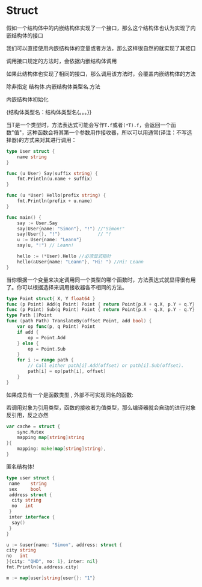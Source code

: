 # Struct

假如一个结构体中的内嵌结构体实现了一个接口，那么这个结构体也认为实现了内嵌结构体的接口

我们可以直接使用内嵌结构体的变量或者方法，那么这样很自然的就实现了其接口

调用接口规定的方法时，会依据内嵌结构体调用

如果此结构体也实现了相同的接口，那么调用该方法时，会覆盖内嵌结构体的方法

除非指定 结构体.内嵌结构体类型名.方法



内嵌结构体初始化

{结构体类型名：结构体类型名{。。。}}



当T是一个类型时，方法表达式可能会写作`T.f`或者`(*T).f`，会返回一个函数"值"，这种函数会将其第一个参数用作接收器，所以可以用通常(译注：不写选择器)的方式来对其进行调用：

```go
type User struct {
	name string
}

func (u User) Say(suffix string) {
	fmt.Println(u.name + suffix)
}

func (u *User) Hello(prefix string) {
	fmt.Println(prefix + u.name)
}

func main() {
	say := User.Say
	say(User{name: "Simon"}, "!") //"Simon!"
	say(User{}, "!")              // "!
	u := User{name: "Leann"}
	say(u, "!") // Leann!

	hello := (*User).Hello //必须显式指针
	hello(&User{name: "Leann"}, "Hi! ") //Hi! Leann
}
```



当你根据一个变量来决定调用同一个类型的哪个函数时，方法表达式就显得很有用了。你可以根据选择来调用接收器各不相同的方法。

```go
type Point struct{ X, Y float64 }
func (p Point) Add(q Point) Point { return Point{p.X + q.X, p.Y + q.Y} }
func (p Point) Sub(q Point) Point { return Point{p.X - q.X, p.Y - q.Y} }
type Path []Point
func (path Path) TranslateBy(offset Point, add bool) {
    var op func(p, q Point) Point
    if add {
        op = Point.Add
    } else {
        op = Point.Sub
    }
    for i := range path {
        // Call either path[i].Add(offset) or path[i].Sub(offset).
        path[i] = op(path[i], offset)
    }
}
```





如果成员有一个是函数类型 , 外部不可实现同名的函数:

若调用对象为引用类型，函数的接收者为值类型，那么编译器就会自动的进行对象反引用，反之亦然



```go
var cache = struct {
    sync.Mutex
    mapping map[string]string
}{
    mapping: make(map[string]string),
}
```

匿名结构体!

```go
type user struct {
 name    string
 sex     bool
 address struct {
  city string
  no   int
 }
 inter interface {
  say()
 }
}

u := &user{name: "Simon", address: struct {
city string
no   int
}{city: "QHD", no: 1}, inter: nil}
fmt.Println(u.address.city)

m := map[user]string{user{}: "1"}
```